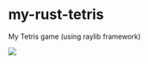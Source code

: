 # my-rust-tetris

My Tetris game (using raylib framework)


![](https://github.com/lukedaoo/my-rust-tetris/media/my-tetris.gif)

